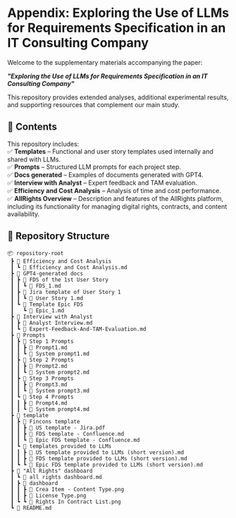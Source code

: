 # Appendix: Exploring the Use of LLMs for Requirements Specification in an IT Consulting Company  

Welcome to the supplementary materials accompanying the paper:  

**_"Exploring the Use of LLMs for Requirements Specification in an IT Consulting Company"_**  

This repository provides extended analyses, additional experimental results, and supporting resources that complement our main study.  


## 📂 Contents  
This repository includes:  
✅ **Templates** – Functional and user story templates used internally and shared with LLMs.  
✅ **Prompts** – Structured LLM prompts for each project step.  
✅ **Docs generated** – Examples of documents generated with GPT4.  
✅ **Interview with Analyst** – Expert feedback and TAM evaluation.  
✅ **Efficiency and Cost Analysis** – Analysis of time and cost performance.  
✅ **AllRights Overview** – Description and features of the AllRights platform, including its functionality for managing digital rights, contracts, and content availability.  


## 📁 Repository Structure  
```
📦 repository-root
 ┣ 📂 Efficiency and Cost Analysis
 ┃ ┗ 📄 Efficiency and Cost Analysis.md
 ┣ 📂 GPT4-generated docs
 ┃ ┣ 📂 FDS of the 1st User Story
 ┃ ┃ ┗ 📄 FDS_1.md
 ┃ ┣ 📂 Jira template of User Story 1
 ┃ ┃ ┗ 📄 User Story 1.md
 ┃ ┗ 📂 Template Epic FDS
 ┃   ┗ 📄 Epic_1.md
 ┣ 📂 Interview with Analyst
 ┃ ┣ 📄 Analyst Interview.md
 ┃ ┗ 📄 Expert-Feedback-And-TAM-Evaluation.md
 ┣ 📂 Prompts
 ┃ ┣ 📂 Step 1 Prompts
 ┃ ┃ ┣ 📄 Prompt1.md
 ┃ ┃ ┗ 📄 System prompt1.md
 ┃ ┣ 📂 Step 2 Prompts
 ┃ ┃ ┣ 📄 Prompt2.md
 ┃ ┃ ┗ 📄 System prompt2.md
 ┃ ┣ 📂 Step 3 Prompts
 ┃ ┃ ┣ 📄 Prompt3.md
 ┃ ┃ ┗ 📄 System prompt3.md
 ┃ ┗ 📂 Step 4 Prompts
 ┃ ┃ ┣ 📄 Prompt4.md
 ┃ ┃ ┗ 📄 System prompt4.md
 ┣ 📂 template
 ┃ ┣ 📂 Fincons template
 ┃ ┃ ┣ 📄 US template - Jira.pdf
 ┃ ┃ ┣ 📄 FDS template - Confluence.md
 ┃ ┃ ┗ 📄 Epic FDS template - Confluence.md
 ┃ ┗ 📂 templates provided to LLMs
 ┃ ┃ ┣ 📄 US template provided to LLMs (short version).md
 ┃ ┃ ┣ 📄 FDS template provided to LLMs (short version).md
 ┃ ┗ ┗ 📄 Epic FDS template provided to LLMs (short version).md
 ┣ 📂 "All Rights" dashboard
 ┃ ┗ 📄 all rights dashboard.md
 ┃ ┣ 📂 dashboard
 ┃ ┃ ┣ 📄 Crea Item - Content Type.png
 ┃ ┃ ┣ 📄 License Type.png
 ┃ ┗ ┗ 📄 Rights In Contract List.png
 ┗ 📄 README.md
```
